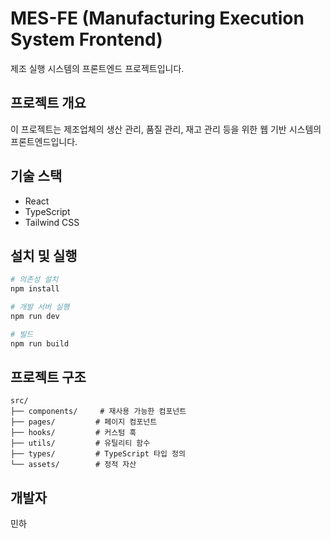 # MES-FE (Manufacturing Execution System Frontend)

제조 실행 시스템의 프론트엔드 프로젝트입니다.

## 프로젝트 개요

이 프로젝트는 제조업체의 생산 관리, 품질 관리, 재고 관리 등을 위한 웹 기반 시스템의 프론트엔드입니다.

## 기술 스택

- React
- TypeScript
- Tailwind CSS

## 설치 및 실행

```bash
# 의존성 설치
npm install

# 개발 서버 실행
npm run dev

# 빌드
npm run build
```

## 프로젝트 구조

```
src/
├── components/     # 재사용 가능한 컴포넌트
├── pages/         # 페이지 컴포넌트
├── hooks/         # 커스텀 훅
├── utils/         # 유틸리티 함수
├── types/         # TypeScript 타입 정의
└── assets/        # 정적 자산
```

## 개발자

민하
